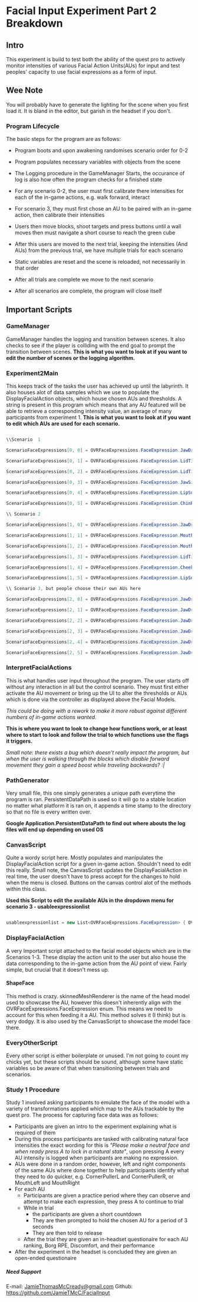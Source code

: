 
  

# Facial Input Experiment Part 2 Breakdown

  

## Intro

  

This experiment is build to test both the ability of the quest pro to actively monitor intensities of various Facial Action Units(AUs) for input and test peoples' capacity to use facial expressions as a form of input.

  

## Wee Note

You will probably have to generate the lighting for the scene when you first load it. It is bland in the editor, but garish in the headset if you don't.

  

### Program Lifecycle

  

The basic steps for the program are as follows:

  

* Program boots and upon awakening randomises scenario order for 0-2

* Program populates necessary variables with objects from the scene

* The Logging procedure in the GameManager Starts, the occurance of log is also how often the program checks for a finished state

* For any scenario 0-2, the user must first calibrate there intensities for each of the in-game actions, e.g. walk forward, interact

* For scenario 3, they must first chose an AU to be paired with an in-game action, then calibrate their intensities

* Users then move blocks, shoot targets and press buttons until a wall moves then must navigate a short course to reach the green cube

* After this users are moved to the next trial, keeping the intensities (And AUs) from the previous trial, we have multiple trials for each scenario

* Static variables are reset and the scene is reloaded, not necessarily in that order

* After all trials are complete we move to the next scenario

* After all scenarios are complete, the program will close itself

  

## Important Scripts

  

### GameManager

  

GameManager handles the logging and transition between scenes. It also checks to see if the player is colliding with the end goal to prompt the transition between scenes. **This is what you want to look at if you want to edit the number of scenes or the logging algorithm.**

  

### Experiment2Main

  

This keeps track of the tasks the user has achieved up until the labyrinth. It also houses alot of data samples which we use to populate the DisplayFacialAction objects, which house chosen AUs and thresholds. A string is present in this program which means that any AU featured will be able to retrieve a corresponding intensity value, an average of many participants from experiment 1. **This is what you want to look at if you want to edit which AUs are used for each scenario.**

  

```c#

\\Scenario  1

ScenarioFaceExpressions[0, 0] = OVRFaceExpressions.FaceExpression.JawDrop;

ScenarioFaceExpressions[0, 1] = OVRFaceExpressions.FaceExpression.LidTightenerR;

ScenarioFaceExpressions[0, 2] = OVRFaceExpressions.FaceExpression.LidTightenerL;

ScenarioFaceExpressions[0, 3] = OVRFaceExpressions.FaceExpression.JawSidewaysLeft;

ScenarioFaceExpressions[0, 4] = OVRFaceExpressions.FaceExpression.LipSuckLB;

ScenarioFaceExpressions[0, 5] = OVRFaceExpressions.FaceExpression.ChinRaiserB;

\\ Scenario 2

ScenarioFaceExpressions[1, 0] = OVRFaceExpressions.FaceExpression.JawDrop;

ScenarioFaceExpressions[1, 1] = OVRFaceExpressions.FaceExpression.MouthRight;

ScenarioFaceExpressions[1, 2] = OVRFaceExpressions.FaceExpression.MouthLeft;

ScenarioFaceExpressions[1, 3] = OVRFaceExpressions.FaceExpression.LidTightenerR;

ScenarioFaceExpressions[1, 4] = OVRFaceExpressions.FaceExpression.CheekPuffL;

ScenarioFaceExpressions[1, 5] = OVRFaceExpressions.FaceExpression.LipSuckLB;

\\ Scenario 3, but people choose their own AUs here

ScenarioFaceExpressions[2, 0] = OVRFaceExpressions.FaceExpression.JawDrop;

ScenarioFaceExpressions[2, 1] = OVRFaceExpressions.FaceExpression.JawDrop;

ScenarioFaceExpressions[2, 2] = OVRFaceExpressions.FaceExpression.JawDrop;

ScenarioFaceExpressions[2, 3] = OVRFaceExpressions.FaceExpression.JawDrop;

ScenarioFaceExpressions[2, 4] = OVRFaceExpressions.FaceExpression.JawDrop;

ScenarioFaceExpressions[2, 5] = OVRFaceExpressions.FaceExpression.JawDrop;

```

  

### InterpretFacialActions

  

This is what handles user input throughout the program. The user starts off without any interaction in all but the control scenario. They must first either activate the AU movement or bring up the UI to alter the thresholds or AUs which is done via the controller as displayed above the Facial Models.

  

*This could be doing with a rework to make it more robust against different numbers of in-game actions wanted.*

  

**This is where you want to look to change how functions work, or at least where to start to look and follow the trial to which functions use the flags it triggers.**

  

*Small note: there exists a bug which doesn't really impact the program, but when the user is walking through the blocks which disable forward movement they gain a speed boost while traveling backwards? :|*

  

### PathGenerator

  

Very small file, this one simply generates a unique path everytime the program is ran. PersistentDataPath is used so it will go to a stable location no matter what platform it is ran on, it appends a time stamp to the directory so that no file is every written over.

  

**Google Application.PersistentDataPath to find out where abouts the log files will end up depending on used OS**

  

### CanvasScript

  

Quite a wordy script here. Mostly populates and manipulates the DisplayFacialAction script for a given in-game action. Shouldn't need to edit this really. Small note, the CanvasScript updates the DisplayFacialAction in real time, the user doesn't have to press accept for the changes to hold when the menu is closed. Buttons on the canvas control alot of the methods within this class.

  

**Used this Script to edit the available AUs in the dropdown menu for scenario 3 - usableexpressionlist**

  

```c#

usableexpressionlist = new List<OVRFaceExpressions.FaceExpression> { OVRFaceExpressions.FaceExpression.JawDrop, OVRFaceExpressions.FaceExpression.LidTightenerL...

```

  

### DisplayFacialAction

  

A very Important script attached to the facial model objects which are in the Scenarios 1-3. These display the action unit to the user but also house the data corresponding to the in-game action from the AU point of view. Fairly simple, but crucial that it doesn't mess up.

#### ShapeFace

This method is crazy. skinnedMeshRenderer is the name of the head model used to showcase the AU, however this doesn't inherently align with the OVRFaceExpressions.FaceExpression enum. This means we need to account for this when feeding it a AU. This method solves it (I think) but is very dodgy. It is also used by the CanvasScript to showcase the model face there.

  

### EveryOtherScript

  

Every other script is either boilerplate or unused. I'm not going to count my chicks yet, but these scripts should be sound, although some have static variables so be aware of that when transitioning between trials and scenarios.

### Study 1 Procedure
Study 1 involved asking participants to emulate the face of the model with a variety of transformations applied which map to the AUs trackable by the quest pro. The process for capturing face data was as follows:
* Participants are given an intro to the experiment explaining what is required of them
* During this process participants are tasked with calibrating natural face intensities the exact wording for this is *"Please make a neutral face and when ready press A to lock in a natural state"*, upon pressing A every AU intensity is logged when participants are making no expression.
* AUs were done in a random order, however, left and right components of the same AUs where done together to help participants identify what they need to do quicker, e.g. CornerPullerL and CornerPullerR, or MouthLeft and MouthRight
* For each AU
	* Participants are given a practice period where they can observe and attempt to make each expression, they press A to continue to trial
	* While in trial
		*  the participants are given a short countdown
		* They are then prompted to hold the chosen AU for a period of 3 seconds
		* They are then told to release
	* After the trial they are given an in-headset questionaire for each AU ranking, Borg RPE, Discomfort, and their performance
* After the experiment in the headset is concluded they are given an open-ended questionaire
##### Need Support

E-mail: JamieThomasMcCready@gmail.com
Github: https://github.com/JamieTMcC/FacialInput
